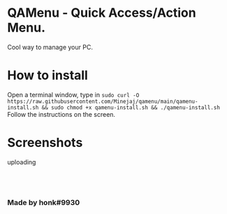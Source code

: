 # QAMenu - Quick Access/Action Menu.
Cool way to manage your PC.

# How to install
Open a terminal window, type in `sudo curl -O https://raw.githubusercontent.com/Minejaj/qamenu/main/qamenu-install.sh && sudo chmod +x qamenu-install.sh && ./qamenu-install.sh`
Follow the instructions on the screen.

# Screenshots
uploading
<br><br><br><br>
### Made by honk#9930
